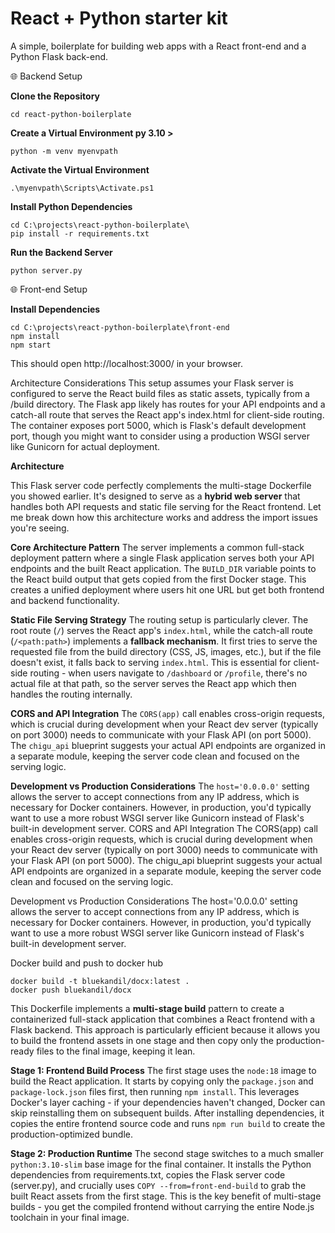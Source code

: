 # React + Python starter kit
A simple, boilerplate for building web apps with a React front-end and a Python Flask back-end.

🌐 Backend Setup

**Clone the Repository**
```
cd react-python-boilerplate
```
**Create a Virtual Environment py 3.10 >**
```
python -m venv myenvpath
```
**Activate the Virtual Environment**
```
.\myenvpath\Scripts\Activate.ps1
```
**Install Python Dependencies**
```
cd C:\projects\react-python-boilerplate\
pip install -r requirements.txt
```
**Run the Backend Server**
```
python server.py
```

🌐 Front-end Setup

**Install Dependencies**
```
cd C:\projects\react-python-boilerplate\front-end
npm install
npm start
```

This should open http://localhost:3000/ in your browser.


Architecture Considerations This setup assumes your Flask server is configured to serve the React build files as static assets, typically from a /build directory. The Flask app likely has routes for your API endpoints and a catch-all route that serves the React app's index.html for client-side routing. The container exposes port 5000, which is Flask's default development port, though you might want to consider using a production WSGI server like Gunicorn for actual deployment.

**Architecture**

This Flask server code perfectly complements the multi-stage Dockerfile you showed earlier. It's designed to serve as a **hybrid web server** that handles both API requests and static file serving for the React frontend. Let me break down how this architecture works and address the import issues you're seeing.

**Core Architecture Pattern**
The server implements a common full-stack deployment pattern where a single Flask application serves both your API endpoints and the built React application. The `BUILD_DIR` variable points to the React build output that gets copied from the first Docker stage. This creates a unified deployment where users hit one URL but get both frontend and backend functionality.

**Static File Serving Strategy**
The routing setup is particularly clever. The root route (`/`) serves the React app's `index.html`, while the catch-all route (`/<path:path>`) implements a **fallback mechanism**. It first tries to serve the requested file from the build directory (CSS, JS, images, etc.), but if the file doesn't exist, it falls back to serving `index.html`. This is essential for client-side routing - when users navigate to `/dashboard` or `/profile`, there's no actual file at that path, so the server serves the React app which then handles the routing internally.

**CORS and API Integration**
The `CORS(app)` call enables cross-origin requests, which is crucial during development when your React dev server (typically on port 3000) needs to communicate with your Flask API (on port 5000). The `chigu_api` blueprint suggests your actual API endpoints are organized in a separate module, keeping the server code clean and focused on the serving logic.

**Development vs Production Considerations**
The `host='0.0.0.0'` setting allows the server to accept connections from any IP address, which is necessary for Docker containers. However, in production, you'd typically want to use a more robust WSGI server like Gunicorn instead of Flask's built-in development server.
CORS and API Integration The CORS(app) call enables cross-origin requests, which is crucial during development when your React dev server (typically on port 3000) needs to communicate with your Flask API (on port 5000). The chigu_api blueprint suggests your actual API endpoints are organized in a separate module, keeping the server code clean and focused on the serving logic.

Development vs Production Considerations The host='0.0.0.0' setting allows the server to accept connections from any IP address, which is necessary for Docker containers. However, in production, you'd typically want to use a more robust WSGI server like Gunicorn instead of Flask's built-in development server.

Docker build and push to docker hub 

```
docker build -t bluekandil/docx:latest .
docker push bluekandil/docx
```

This Dockerfile implements a **multi-stage build** pattern to create a containerized full-stack application that combines a React frontend with a Flask backend. This approach is particularly efficient because it allows you to build the frontend assets in one stage and then copy only the production-ready files to the final image, keeping it lean.

**Stage 1: Frontend Build Process**
The first stage uses the `node:18` image to build the React application. It starts by copying only the `package.json` and `package-lock.json` files first, then running `npm install`. This leverages Docker's layer caching - if your dependencies haven't changed, Docker can skip reinstalling them on subsequent builds. After installing dependencies, it copies the entire frontend source code and runs `npm run build` to create the production-optimized bundle.

**Stage 2: Production Runtime**
The second stage switches to a much smaller `python:3.10-slim` base image for the final container. It installs the Python dependencies from requirements.txt, copies the Flask server code (server.py), and crucially uses `COPY --from=front-end-build` to grab the built React assets from the first stage. This is the key benefit of multi-stage builds - you get the compiled frontend without carrying the entire Node.js toolchain in your final image.

